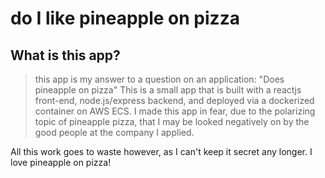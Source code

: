 # do I like pineapple on pizza #

 
## What is this app? ##
  > this app is my answer to a question on an application: "Does pineapple on pizza" This is a small app
  that is built with a reactjs front-end, node.js/express backend, and deployed via a dockerized container on AWS ECS.
  I made this app in fear, due to the polarizing topic of pineapple pizza, that I may be looked negatively on
  by the good people at the company I applied.

  All this work goes to waste however, as I can't keep it secret any longer. I love pineapple on pizza!

